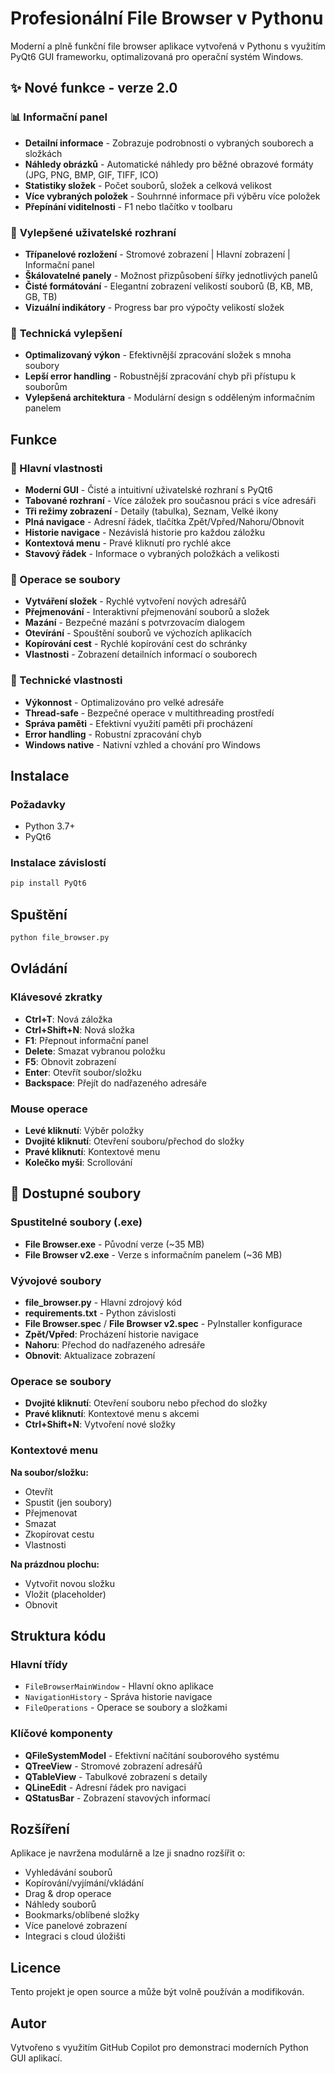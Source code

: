 # Profesionální File Browser v Pythonu

Moderní a plně funkční file browser aplikace vytvořená v Pythonu s využitím PyQt6 GUI frameworku, optimalizovaná pro operační systém Windows.

## ✨ Nové funkce - verze 2.0

### 📊 **Informační panel**
- **Detailní informace** - Zobrazuje podrobnosti o vybraných souborech a složkách
- **Náhledy obrázků** - Automatické náhledy pro běžné obrazové formáty (JPG, PNG, BMP, GIF, TIFF, ICO)
- **Statistiky složek** - Počet souborů, složek a celková velikost
- **Více vybraných položek** - Souhrnné informace při výběru více položek
- **Přepínání viditelnosti** - F1 nebo tlačítko v toolbaru

### 🎨 **Vylepšené uživatelské rozhraní**
- **Třípanelové rozložení** - Stromové zobrazení | Hlavní zobrazení | Informační panel
- **Škálovatelné panely** - Možnost přizpůsobení šířky jednotlivých panelů
- **Čisté formátování** - Elegantní zobrazení velikostí souborů (B, KB, MB, GB, TB)
- **Vizuální indikátory** - Progress bar pro výpočty velikostí složek

### 🔧 **Technická vylepšení**
- **Optimalizovaný výkon** - Efektivnější zpracování složek s mnoha soubory
- **Lepší error handling** - Robustnější zpracování chyb při přístupu k souborům
- **Vylepšená architektura** - Modulární design s odděleným informačním panelem

## Funkce

### 🎯 Hlavní vlastnosti
- **Moderní GUI** - Čisté a intuitivní uživatelské rozhraní s PyQt6
- **Tabované rozhraní** - Více záložek pro současnou práci s více adresáři
- **Tři režimy zobrazení** - Detaily (tabulka), Seznam, Velké ikony
- **Plná navigace** - Adresní řádek, tlačítka Zpět/Vpřed/Nahoru/Obnovit
- **Historie navigace** - Nezávislá historie pro každou záložku
- **Kontextová menu** - Pravé kliknutí pro rychlé akce
- **Stavový řádek** - Informace o vybraných položkách a velikosti

### 📁 Operace se soubory
- **Vytváření složek** - Rychlé vytvoření nových adresářů
- **Přejmenování** - Interaktivní přejmenování souborů a složek
- **Mazání** - Bezpečné mazání s potvrzovacím dialogem
- **Otevírání** - Spouštění souborů ve výchozích aplikacích
- **Kopírování cest** - Rychlé kopírování cest do schránky
- **Vlastnosti** - Zobrazení detailních informací o souborech

### 🔧 Technické vlastnosti
- **Výkonnost** - Optimalizováno pro velké adresáře
- **Thread-safe** - Bezpečné operace v multithreading prostředí
- **Správa paměti** - Efektivní využití paměti při procházení
- **Error handling** - Robustní zpracování chyb
- **Windows native** - Nativní vzhled a chování pro Windows

## Instalace

### Požadavky
- Python 3.7+
- PyQt6

### Instalace závislostí
```bash
pip install PyQt6
```

## Spuštění

```bash
python file_browser.py
```

## Ovládání

### Klávesové zkratky
- **Ctrl+T**: Nová záložka
- **Ctrl+Shift+N**: Nová složka
- **F1**: Přepnout informační panel
- **Delete**: Smazat vybranou položku
- **F5**: Obnovit zobrazení
- **Enter**: Otevřít soubor/složku
- **Backspace**: Přejít do nadřazeného adresáře

### Mouse operace
- **Levé kliknutí**: Výběr položky
- **Dvojité kliknutí**: Otevření souboru/přechod do složky
- **Pravé kliknutí**: Kontextové menu
- **Kolečko myši**: Scrollování

## 📁 Dostupné soubory

### Spustitelné soubory (.exe)
- **File Browser.exe** - Původní verze (~35 MB)
- **File Browser v2.exe** - Verze s informačním panelem (~36 MB)

### Vývojové soubory
- **file_browser.py** - Hlavní zdrojový kód
- **requirements.txt** - Python závislosti
- **File Browser.spec** / **File Browser v2.spec** - PyInstaller konfigurace
- **Zpět/Vpřed**: Procházení historie navigace
- **Nahoru**: Přechod do nadřazeného adresáře
- **Obnovit**: Aktualizace zobrazení

### Operace se soubory
- **Dvojité kliknutí**: Otevření souboru nebo přechod do složky
- **Pravé kliknutí**: Kontextové menu s akcemi
- **Ctrl+Shift+N**: Vytvoření nové složky

### Kontextové menu
**Na soubor/složku:**
- Otevřít
- Spustit (jen soubory)
- Přejmenovat
- Smazat
- Zkopírovat cestu
- Vlastnosti

**Na prázdnou plochu:**
- Vytvořit novou složku
- Vložit (placeholder)
- Obnovit

## Struktura kódu

### Hlavní třídy
- `FileBrowserMainWindow` - Hlavní okno aplikace
- `NavigationHistory` - Správa historie navigace
- `FileOperations` - Operace se soubory a složkami

### Klíčové komponenty
- **QFileSystemModel** - Efektivní načítání souborového systému
- **QTreeView** - Stromové zobrazení adresářů
- **QTableView** - Tabulkové zobrazení s detaily
- **QLineEdit** - Adresní řádek pro navigaci
- **QStatusBar** - Zobrazení stavových informací

## Rozšíření

Aplikace je navržena modulárně a lze ji snadno rozšířit o:
- Vyhledávání souborů
- Kopírování/vyjímání/vkládání
- Drag & drop operace
- Náhledy souborů
- Bookmarks/oblíbené složky
- Více panelové zobrazení
- Integraci s cloud úložišti

## Licence

Tento projekt je open source a může být volně používán a modifikován.

## Autor

Vytvořeno s využitím GitHub Copilot pro demonstraci moderních Python GUI aplikací.
